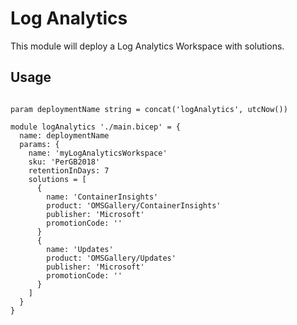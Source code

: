 # Log Analytics
This module will deploy a Log Analytics Workspace with solutions.

## Usage
``` bicep

param deploymentName string = concat('logAnalytics', utcNow())

module logAnalytics './main.bicep' = {
  name: deploymentName
  params: {
    name: 'myLogAnalyticsWorkspace'
    sku: 'PerGB2018'
    retentionInDays: 7
    solutions = [
      {
        name: 'ContainerInsights'
        product: 'OMSGallery/ContainerInsights'
        publisher: 'Microsoft'
        promotionCode: ''
      }
      {
        name: 'Updates'
        product: 'OMSGallery/Updates'
        publisher: 'Microsoft'
        promotionCode: ''
      }
    ]
  }
}
```